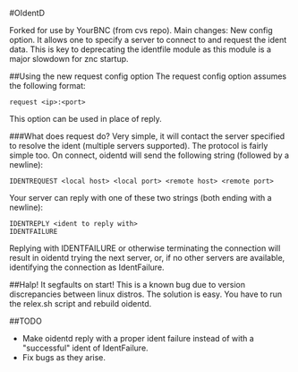 #OIdentD

Forked for use by YourBNC (from cvs repo).
Main changes: New config option. It allows one to specify a server to connect to and request the ident data. This is key to deprecating the identfile module as this module is a major slowdown for znc startup.

##Using the new request config option
The request config option assumes the following format:
````
request <ip>:<port>
````
This option can be used in place of reply.

###What does request do?
Very simple, it will contact the server specified to resolve the ident (multiple servers supported). The protocol is fairly simple too.
On connect, oidentd will send the following string (followed by a newline):
````
IDENTREQUEST <local host> <local port> <remote host> <remote port>
````
Your server can reply with one of these two strings (both ending with a newline):
````
IDENTREPLY <ident to reply with>
IDENTFAILURE
````
Replying with IDENTFAILURE or otherwise terminating the connection will result in oidentd trying the next server, or, if no other servers are available, identifying the connection as IdentFailure.

##Halp! It segfaults on start!
This is a known bug due to version discrepancies between linux distros. The solution is easy. You have to run the relex.sh script and rebuild oidentd.

##TODO

* Make oidentd reply with a proper ident failure instead of with a "successful" ident of IdentFailure.
* Fix bugs as they arise.
